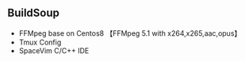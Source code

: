 ## BuildSoup



* FFMpeg base on Centos8 【FFMpeg 5.1 with x264,x265,aac,opus】
* Tmux Config
* SpaceVim C/C++ IDE

